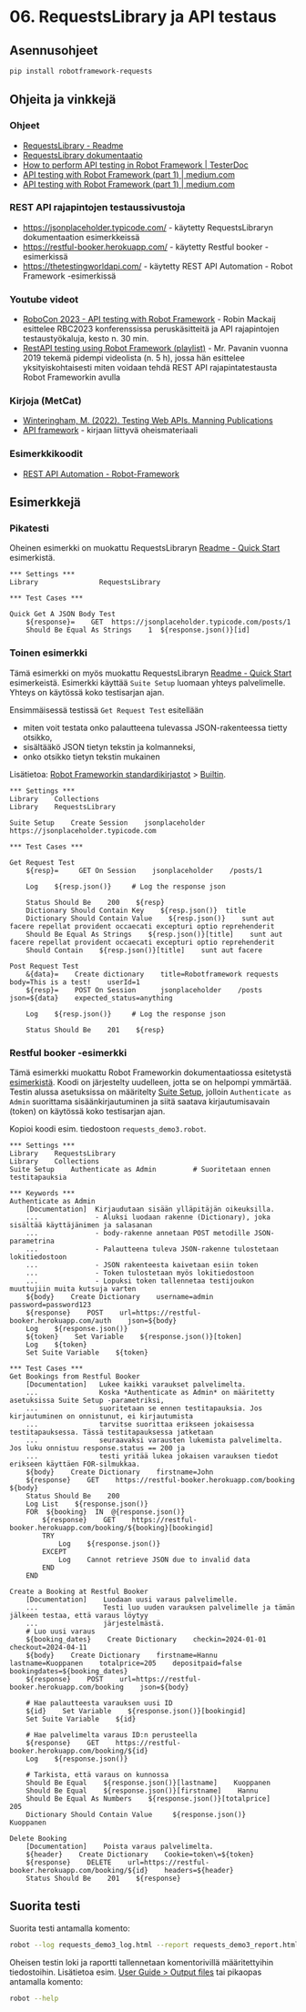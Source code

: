 # 06. RequestsLibrary ja API testaus

## Asennusohjeet
```bash
pip install robotframework-requests
```

## Ohjeita ja vinkkejä

### Ohjeet
- [RequestsLibrary - Readme](https://github.com/MarketSquare/robotframework-requests#readme)
- [RequestsLibrary dokumentaatio](https://marketsquare.github.io/robotframework-requests/doc/RequestsLibrary.html#library-documentation-top)
- [How to perform API testing in Robot Framework | TesterDoc](https://testersdock.com/api-testing-robot-framework/)
- [API testing with Robot Framework (part 1) | medium.com](https://fmgprado.medium.com/api-testing-with-robot-framework-part-1-997a3cb5bffe)
- [API testing with Robot Framework (part 1) | medium.com](https://fmgprado.medium.com/api-testing-with-robot-framework-part-2-a1b80eae4208)
 
### REST API rajapintojen testaussivustoja
- https://jsonplaceholder.typicode.com/ - käytetty RequestsLibraryn dokumentaation esimerkkeissä
- https://restful-booker.herokuapp.com/ - käytetty Restful booker -esimerkissä
- https://thetestingworldapi.com/ - käytetty REST API Automation - Robot Framework -esimerkissä

### Youtube videot
- [RoboCon 2023 - API testing with Robot Framework](https://youtu.be/GeJiVcLUxGY?si=3ygQkexJAu34CCWC) - Robin Mackaij esittelee RBC2023 konferenssissa peruskäsitteitä ja API rajapintojen testaustyökaluja, kesto n. 30 min.
- [RestAPI testing using Robot Framework (playlist)](https://youtube.com/playlist?list=PLUDwpEzHYYLvMLbma_Rp-6jrrpxkeH0VJ&si=H36_lMiHOq1j4gg9) - Mr. Pavanin vuonna 2019 tekemä pidempi videolista (n. 5 h), jossa hän esittelee yksityiskohtaisesti miten voidaan tehdä REST API rajapintatestausta Robot Frameworkin avulla

### Kirjoja (MetCat)
- [Winteringham, M. (2022). Testing Web APIs. Manning Publications](https://metropolia.finna.fi/Record/nelli15.25605264500041?sid=4488449508)
- [API framework](https://github.com/mwinteringham/api-framework/) - kirjaan liittyvä oheismateriaali

### Esimerkkikoodit
- [REST API Automation - Robot-Framework](https://github.com/shakir-mairaj/REST-API-Automation--Robot-Framework)

## Esimerkkejä

### Pikatesti
Oheinen esimerkki on muokattu RequestsLibraryn [Readme - Quick Start](https://github.com/MarketSquare/robotframework-requests#readme) esimerkistä.

```robotframework
*** Settings ***
Library               RequestsLibrary

*** Test Cases ***

Quick Get A JSON Body Test
    ${response}=    GET  https://jsonplaceholder.typicode.com/posts/1
    Should Be Equal As Strings    1  ${response.json()}[id]
```

### Toinen esimerkki

Tämä esimerkki on myös muokattu RequestsLibraryn [Readme - Quick Start](https://github.com/MarketSquare/robotframework-requests#readme) esimerkeistä. Esimerkki käyttää `Suite Setup` luomaan yhteys palvelimelle. Yhteys on käytössä koko testisarjan ajan.

Ensimmäisessä testissä `Get Request Test` esitellään 
- miten voit testata onko palautteena tulevassa JSON-rakenteessa tietty otsikko,
- sisältääkö JSON tietyn tekstin ja kolmanneksi,
- onko otsikko tietyn tekstin mukainen

Lisätietoa: [Robot Frameworkin standardikirjastot](https://robotframework.org/robotframework/latest/RobotFrameworkUserGuide.html#standard-libraries) > [Builtin](https://robotframework.org/robotframework/latest/libraries/BuiltIn.html).

```robotframework
*** Settings ***                                                                                       
Library    Collections                                                                                 
Library    RequestsLibrary                                                                             
                                                                                                       
Suite Setup    Create Session    jsonplaceholder    https://jsonplaceholder.typicode.com                   
                                                                                                       
*** Test Cases ***                                                                                     
                                                                                                       
Get Request Test                                                                                       
    ${resp}=     GET On Session    jsonplaceholder    /posts/1

    Log    ${resp.json()}     # Log the response json

    Status Should Be    200    ${resp}
    Dictionary Should Contain Key    ${resp.json()}  title
    Dictionary Should Contain Value    ${resp.json()}    sunt aut facere repellat provident occaecati excepturi optio reprehenderit
    Should Be Equal As Strings    ${resp.json()}[title]    sunt aut facere repellat provident occaecati excepturi optio reprehenderit                                                                             
    Should Contain    ${resp.json()}[title]    sunt aut facere
                                                                                                       
Post Request Test                                                                                      
    &{data}=    Create dictionary    title=Robotframework requests    body=This is a test!    userId=1       
    ${resp}=    POST On Session      jsonplaceholder    /posts    json=${data}    expected_status=anything     
    
    Log    ${resp.json()}     # Log the response json
                                                                                                       
    Status Should Be    201    ${resp}    
```

### Restful booker -esimerkki

Tämä esimerkki muokattu Robot Frameworkin dokumentaatiossa esitetystä [esimerkistä](https://docs.robotframework.org/docs/examples/restfulbooker). Koodi on järjestelty uudelleen, jotta se on helpompi
ymmärtää. Testin alussa asetuksissa on määritelty [Suite Setup](https://robotframework.org/robotframework/latest/RobotFrameworkUserGuide.html#suite-setup-and-teardown), jolloin `Authenticate as Admin` suorittama sisäänkirjautuminen ja siitä saatava kirjautumisavain (token) on käytössä koko testisarjan ajan.

Kopioi koodi esim. tiedostoon `requests_demo3.robot`.

```robotframework
*** Settings ***
Library    RequestsLibrary
Library    Collections
Suite Setup    Authenticate as Admin         # Suoritetaan ennen testitapauksia

*** Keywords ***
Authenticate as Admin
    [Documentation]  Kirjaudutaan sisään ylläpitäjän oikeuksilla.
    ...              - Aluksi luodaan rakenne (Dictionary), joka sisältää käyttäjänimen ja salasanan
    ...              - body-rakenne annetaan POST metodille JSON-parametrina
    ...              - Palautteena tuleva JSON-rakenne tulostetaan lokitiedostoon
    ...              - JSON rakenteesta kaivetaan esiin token
    ...              - Token tulostetaan myös lokitiedostoon
    ...              - Lopuksi token tallennetaa testijoukon muuttujiin muita kutsuja varten 
    ${body}    Create Dictionary    username=admin    password=password123
    ${response}    POST    url=https://restful-booker.herokuapp.com/auth    json=${body}
    Log    ${response.json()}
    ${token}    Set Variable    ${response.json()}[token]
    Log    ${token}
    Set Suite Variable    ${token}

*** Test Cases ***
Get Bookings from Restful Booker
    [Documentation]   Lukee kaikki varaukset palvelimelta.
    ...               Koska *Authenticate as Admin* on määritetty asetuksissa Suite Setup -parametriksi,
    ...               suoritetaan se ennen testitapauksia. Jos kirjautuminen on onnistunut, ei kirjautumista
    ...               tarvitse suorittaa erikseen jokaisessa testitapauksessa. Tässä testitapauksessa jatketaan
    ...               seuraavaksi varausten lukemista palvelimelta. Jos luku onnistuu response.status == 200 ja
    ...               testi yritää lukea jokaisen varauksen tiedot erikseen käyttäen FOR-silmukkaa.
    ${body}    Create Dictionary    firstname=John
    ${response}    GET    https://restful-booker.herokuapp.com/booking    ${body}
    Status Should Be    200
    Log List    ${response.json()}
    FOR  ${booking}  IN  @{response.json()}
        ${response}    GET    https://restful-booker.herokuapp.com/booking/${booking}[bookingid]
        TRY
            Log    ${response.json()}
        EXCEPT
            Log    Cannot retrieve JSON due to invalid data
        END
    END

Create a Booking at Restful Booker
    [Documentation]    Luodaan uusi varaus palvelimelle.
    ...                Testi luo uuden varauksen palvelimelle ja tämän jälkeen testaa, että varaus löytyy
    ...                järjestelmästä.
    # Luo uusi varaus
    ${booking_dates}    Create Dictionary    checkin=2024-01-01    checkout=2024-04-11
    ${body}    Create Dictionary    firstname=Hannu    lastname=Kuoppanen    totalprice=205    depositpaid=false    bookingdates=${booking_dates}
    ${response}    POST    url=https://restful-booker.herokuapp.com/booking    json=${body}

    # Hae palautteesta varauksen uusi ID
    ${id}    Set Variable    ${response.json()}[bookingid]
    Set Suite Variable    ${id}

    # Hae palvelimelta varaus ID:n perusteella
    ${response}    GET    https://restful-booker.herokuapp.com/booking/${id}
    Log    ${response.json()}

    # Tarkista, että varaus on kunnossa
    Should Be Equal    ${response.json()}[lastname]    Kuoppanen
    Should Be Equal    ${response.json()}[firstname]    Hannu   
    Should Be Equal As Numbers    ${response.json()}[totalprice]    205
    Dictionary Should Contain Value     ${response.json()}    Kuoppanen

Delete Booking
    [Documentation]    Poista varaus palvelimelta.
    ${header}    Create Dictionary    Cookie=token\=${token}
    ${response}    DELETE    url=https://restful-booker.herokuapp.com/booking/${id}    headers=${header}   
    Status Should Be    201    ${response}
```

## Suorita testi
Suorita testi antamalla komento:
```bash
robot --log requests_demo3_log.html --report requests_demo3_report.html requests_demo3.robot
```

Oheisen testin loki ja raportti tallennetaan komentorivillä määritettyihin tiedostoihin. Lisätietoa esim. [User Guide > Output files](https://robotframework.org/robotframework/latest/RobotFrameworkUserGuide.html#output-files) tai pikaopas antamalla komento:

```bash
robot --help
```
